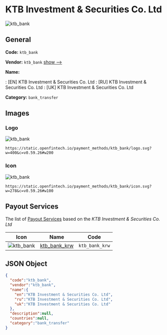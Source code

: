 
# KTB Investment & Securities Co. Ltd 
![ktb_bank](https://static.openfintech.io/payment_methods/ktb_bank/logo.svg?w=400&c=v0.59.26#w200)  

## General 
**Code:** `ktb_bank` 
 
**Vendor:** `ktb_bank` [show -->](/vendors/ktb_bank/) 
 
**Name:** 
 
:	[EN] KTB Investment & Securities Co. Ltd 
:	[RU] KTB Investment & Securities Co. Ltd 
:	[UK] KTB Investment & Securities Co. Ltd 
 
**Category:** `bank_transfer` 
 

## Images 

### Logo 
![ktb_bank](https://static.openfintech.io/payment_methods/ktb_bank/logo.svg?w=400&c=v0.59.26#w200)  

```
https://static.openfintech.io/payment_methods/ktb_bank/logo.svg?w=400&c=v0.59.26#w200
```  

### Icon 
![ktb_bank](https://static.openfintech.io/payment_methods/ktb_bank/icon.svg?w=278&c=v0.59.26#w100)  

```
https://static.openfintech.io/payment_methods/ktb_bank/icon.svg?w=278&c=v0.59.26#w100
```  

## Payout Services 
 
The list of [Payout Services](/payout-services/) based on the _KTB Investment & Securities Co. Ltd_ 

|Icon|Name|Code| 
|:---:|:---:|:---:| 
|![ktb_bank](https://static.openfintech.io/payout_methods/ktb_bank/icon.svg?w=278&c=v0.59.26#w40) |[ktb_bank_krw](/payout-services/ktb_bank_krw/)|`ktb_bank_krw`| 
 

## JSON Object 

```json
{
  "code":"ktb_bank",
  "vendor":"ktb_bank",
  "name":{
    "en":"KTB Investment & Securities Co. Ltd",
    "ru":"KTB Investment & Securities Co. Ltd",
    "uk":"KTB Investment & Securities Co. Ltd"
  },
  "description":null,
  "countries":null,
  "category":"bank_transfer"
}
```  
